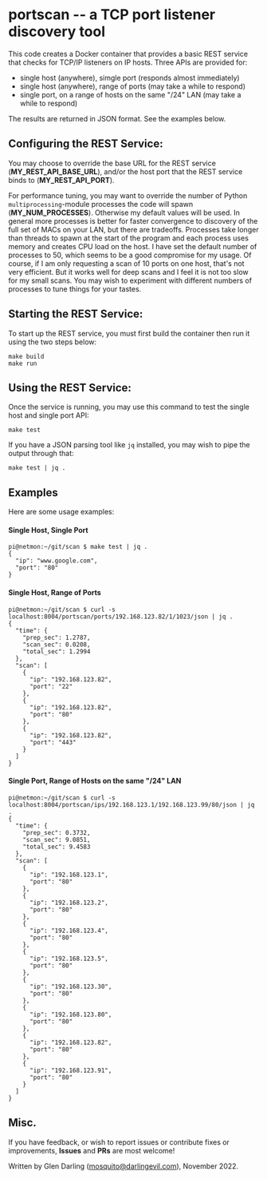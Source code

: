 # portscan -- a TCP port listener discovery tool

This code creates a Docker container that provides a basic REST service that
checks for TCP/IP listeners on IP hosts. Three APIs are provided for:

- single host (anywhere), simgle port (responds almost immediately)
- single host (anywhere), range of ports (may take a while to respond)
- single port, on a range of hosts on the same "/24" LAN (may take a while to respond)

The results are returned in JSON format. See the examples below.

## Configuring the REST Service:

You may choose to override the base URL for the REST service (**MY_REST_API_BASE_URL**), and/or the host port that the REST service binds to (**MY_REST_API_PORT**).

For performance tuning, you may want to override the number of Python `multiprocessing`-module processes the code will spawn (**MY_NUM_PROCESSES**). Otherwise my default values will be used. In general more processes is better for faster convergence to discovery of the full set of MACs on your LAN, but there are tradeoffs. Processes take longer than threads to spawn at the start of the program and each process uses memory and creates CPU load on the host. I have set the default number of processes to 50, which seems to be a good compromise for my usage. Of course, if I am only requesting a scan of 10 ports on one host, that's not very efficient. But it works well for deep scans and I feel it is not too slow for my small scans. You may wish to experiment with different numbers of processes to tune things for your tastes.

## Starting the REST Service:

To start up the REST service, you must first build the container then run it using the two steps below:

```
make build
make run
```

## Using the REST Service:

Once the service is running, you may use this command to test the single host and single port API:

```
make test
```

If you have a JSON parsing tool like `jq` installed, you may wish to pipe the output through that:

```
make test | jq .
```

## Examples

Here are some usage examples:

#### Single Host, Single Port

```
pi@netmon:~/git/scan $ make test | jq .
{
  "ip": "www.google.com",
  "port": "80"
}
```

#### Single Host, Range of Ports

```
pi@netmon:~/git/scan $ curl -s localhost:8004/portscan/ports/192.168.123.82/1/1023/json | jq .
{
  "time": {
    "prep_sec": 1.2787,
    "scan_sec": 0.0208,
    "total_sec": 1.2994
  },
  "scan": [
    {
      "ip": "192.168.123.82",
      "port": "22"
    },
    {
      "ip": "192.168.123.82",
      "port": "80"
    },
    {
      "ip": "192.168.123.82",
      "port": "443"
    }
  ]
}
```

#### Single Port, Range of Hosts on the same "/24" LAN

```
pi@netmon:~/git/scan $ curl -s localhost:8004/portscan/ips/192.168.123.1/192.168.123.99/80/json | jq .
{
  "time": {
    "prep_sec": 0.3732,
    "scan_sec": 9.0851,
    "total_sec": 9.4583
  },
  "scan": [
    {
      "ip": "192.168.123.1",
      "port": "80"
    },
    {
      "ip": "192.168.123.2",
      "port": "80"
    },
    {
      "ip": "192.168.123.4",
      "port": "80"
    },
    {
      "ip": "192.168.123.5",
      "port": "80"
    },
    {
      "ip": "192.168.123.30",
      "port": "80"
    },
    {
      "ip": "192.168.123.80",
      "port": "80"
    },
    {
      "ip": "192.168.123.82",
      "port": "80"
    },
    {
      "ip": "192.168.123.91",
      "port": "80"
    }
  ]
}
```

## Misc.

If you have feedback, or wish to report issues or contribute fixes or improvements, **Issues** and **PRs** are most welcome!

Written by Glen Darling (mosquito@darlingevil.com), November 2022.


